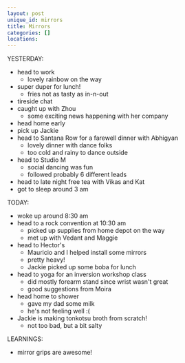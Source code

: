 ```yaml
---
layout: post
unique_id: mirrors
title: Mirrors
categories: []
locations: 
---
```


YESTERDAY:
* head to work
  * lovely rainbow on the way
* super duper for lunch!
  * fries not as tasty as in-n-out
* tireside chat
* caught up with Zhou
  * some exciting news happening with her company
* head home early
* pick up Jackie
* head to Santana Row for a farewell dinner with Abhigyan
  * lovely dinner with dance folks
  * too cold and rainy to dance outside
* head to Studio M
  * social dancing was fun
  * followed probably 6 different leads
* head to late night free tea with Vikas and Kat
* got to sleep around 3 am

TODAY:
* woke up around 8:30 am
* head to a rock convention at 10:30 am
  * picked up supplies from home depot on the way
  * met up with Vedant and Maggie
* head to Hector's
  * Mauricio and I helped install some mirrors
  * pretty heavy!
  * Jackie picked up some boba for lunch
* head to yoga for an inversion workshop class
  * did mostly forearm stand since wrist wasn't great
  * good suggestions from Moira
* head home to shower
  * gave my dad some milk
  * he's not feeling well :(
* Jackie is making tonkotsu broth from scratch!
  * not too bad, but a bit salty

LEARNINGS:
* mirror grips are awesome!
